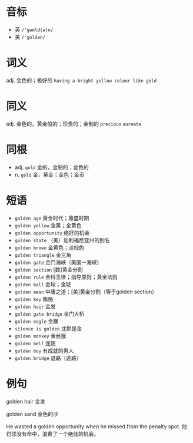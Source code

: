 # 音标

- 英 `/'gəʊld(ə)n/`
- 美 `/'ɡoldən/`

# 词义

adj. 金色的；极好的
`having a bright yellow colour like gold`

# 同义

adj. 金色的，黄金般的；珍贵的；金制的
`precious` `aureate`

# 同根

- adj. `gold` 金的，金制的；金色的
- n. `gold` 金，黄金；金色；金币

# 短语

- `golden age` 黄金时代；鼎盛时期
- `golden yellow` 金黄；金黄色
- `golden opportunity` 绝好的机会
- `golden state` （美）加利福尼亚州的别名
- `golden brown` 金黄色；淡棕色
- `golden triangle` 金三角
- `golden gate` 金门海峡（美国一海峡）
- `golden section` [数]黄金分割
- `golden rule` 金科玉律；指导原则；黄金法则
- `golden ball` 金球；金琥
- `golden mean` 中庸之道；[美]黄金分割（等于golden section）
- `golden key` 贿赂
- `golden hair` 金发
- `golden gate bridge` 金门大桥
- `golden eagle` 金雕
- `silence is golden` 沈默是金
- `golden monkey` 金丝猴
- `golden bell` 连翘
- `golden boy` 有成就的男人
- `golden bridge` 退路（逃路）

# 例句

golden hair
金发

golden sand
金色的沙

He wasted a golden opportunity when he missed from the penalty spot.
他罚球没有命中，浪费了一个绝佳的机会。


